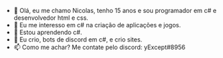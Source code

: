 - 👋 Olá, eu me chamo Nicolas, tenho 15 anos e sou programador em c# e desenvolvedor html e css.
- 👀 Eu me interesso em c# na criação de aplicações e jogos.
- 🌱 Estou aprendendo c#.
- 💞️ Eu crio, bots de discord em c#, e crio sites.
- 📫 Como me achar? Me contate pelo discord: yExcept#8956

<!---
ExceptDevV1/ExceptDevV1 is a ✨ special ✨ repository because its `README.md` (this file) appears on your GitHub profile.
You can click the Preview link to take a look at your changes.
--->
